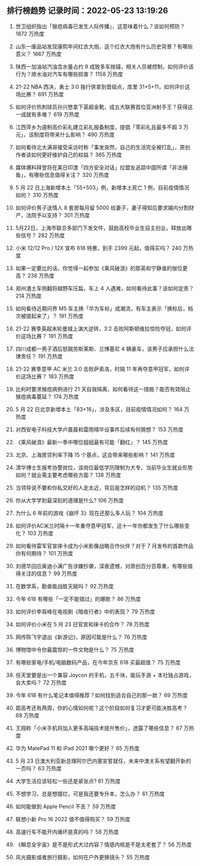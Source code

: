 
## 排行榜趋势 记录时间：2022-05-23 13:19:26
  
  1. 世卫组织指出「猴痘病毒已发生人际传播」，这意味着什么？该如何预防？ 1872 万热度
    
  2. 山东一废品站发现康熙年间红衣大炮，这个红衣大炮有什么历史背景？有哪些意义？ 1667 万热度
    
  3. 陕西一加油站汽油含水量占约 9 成致多车抛锚，相关人员被控制，如何评价该行为？掺水油对汽车有哪些损害？ 1158 万热度
    
  4. 21-22 NBA 西决，勇士 3:0 独行侠拿到晋级点，库里 31+5+11，如何评价这场比赛？ 691 万热度
    
  5. 如何评价热刺球员孙兴慜拿下英超金靴，成五大联赛首位亚洲射手王？获得这一成就有多难？ 619 万热度
    
  6. 江西萍乡为遏制高价彩礼建立彩礼报备制度，提倡「零彩礼且最多不超 3 万元」，该制度将带来什么影响？ 490 万热度
    
  7. 如何看待北大满哥接受采访时称「事发突然，自己的生活完全被打乱」，原创作者该如何更好维护自己的权益？ 365 万热度
    
  8. 媒体爆料拜登将在美日印澳「四方安全对话」拉盟友追踪中国所谓「非法捕鱼」，有哪些信息值得关注？ 320 万热度
    
  9. 5 月 22 日上海新增本土「55+503」例，新增本土死亡 1 例，目前疫情情况如何？ 310 万热度
    
  10. 如何评价男子送情人 8 套房每月留 5000 给妻子，妻子得知后要求婚内分割财产，法院予以支持？ 301 万热度
    
  11. 5月22日，上海市联合多部门下发文件，鼓励高校毕业生自主创业，释放出哪些信号？ 282 万热度
    
  12. 小米 12/12 Pro / 12X 宣布 618 特惠，到手 2399 元起，值得买吗？ 240 万热度
    
  13. 如果一定要比的话，你觉得一起参加《乘风破浪》的那英和宁静谁的咖位更高？ 238 万热度
    
  14. 郑州渣土车侧翻将越野车压扁，车上 4 人遇难，如何看待此事？该如何定责？ 214 万热度
    
  15. 如何看待近期问界 M5 车主换「华为车标」成潮流，有车主表示「换标后，档次被提起来了」？ 191 万热度
    
  16. 21-22 赛季英超末轮曼城上演大逆转，3:2 击败阿斯顿维拉惊险夺冠，如何评价这场比赛？ 191 万热度
    
  17. 四川成都一男子酒后怒踹劳斯莱斯、兰博基尼 4 辆豪车，该男子应承担什么法律责任？ 191 万热度
    
  18. 21-22 赛季意甲 AC 米兰 3:0 击败萨索洛，时隔 11 年再夺意甲冠军，如何评价这场比赛？ 183 万热度
    
  19. 比利时要求猴痘病例进行 21 天自我隔离，如何看待这一措施？能否有效阻止猴痘病毒蔓延？ 174 万热度
    
  20. 5 月 22 日北京新增本土「83+16」，涉及多区，目前疫情情况如何？ 164 万热度
    
  21. 对西安电子科技大学卢晨晨和雷雨晴毕设事件后续有何猜想？ 153 万热度
    
  22. 《乘风破浪》最新一季中哪位姐姐最有可能「翻红」？ 145 万热度
    
  23. 北京、上海房贷利率下降 15 个基点，这会带来哪些影响？ 141 万热度
    
  24. 清华博士生报考协警岗位，该岗位最低学历限制为大专，当前毕业生就业形势如何？就业需主要考虑哪些方面？ 138 万热度
    
  25. 当领导说不要和你私交好的人走太近，背后是怎样的动机？ 135 万热度
    
  26. 你从大学学到最深刻的道理是什么? 106 万热度
    
  27. 为什么 6 年前的游戏《崩坏 3》现在还那么多人玩？ 104 万热度
    
  28. 如何评价AC米兰时隔十一年重夺意甲冠军，这十一年你都发生了什么哪些变化？ 103 万热度
    
  29. 如何看待雷军官宣徕卡成为小米影像战略合作伙伴？对于 7 月发布的首款作品你有何期待？ 101 万热度
    
  30. 刘德华回应奥迪小满广告涉嫌抄袭，深表遗憾，对原创百分百尊重，有哪些值得关注的信息？ 99 万热度
    
  31. 在数学系，勤奋能战胜天赋吗？ 92 万热度
    
  32. 今年 618 有哪些「一定不能错过」的爆款？ 86 万热度
    
  33. 如何评价李易峰在电视剧《暗夜行者》中的表现？ 79 万热度
    
  34. 如何评价小米在 5 月 23 日官宣和徕卡的合作？ 78 万热度
    
  35. 网传陈飞宇退出《新游记》，原因可能是什么？ 76 万热度
    
  36. 博物馆中令你最震惊的一件文物是什么？ 75 万热度
    
  37. 有哪些家电/手机/电脑数码产品，在今年京东 618 买最超值？ 75 万热度
    
  38. 任天堂要是出一个兼容 Joycon 的手机，五千块，能玩手游 + 本社独占游戏，会大卖吗？ 72 万热度
    
  39. 今年 618 有什么笔记本值得推荐？如何找到适合自己的那一款？ 69 万热度
    
  40. 距高考还有两周，你的心情如何呢？这个阶段如何复习才更可能决胜高考？ 68 万热度
    
  41. 王翔称「小米手机将加入更多高端技术提升售价」，透露了哪些信息？ 67 万热度
    
  42. 华为 MatePad 11 和 iPad 2021 哪个更好？ 65 万热度
    
  43. 5 月 23 日澳大利亚新总理阿尔巴内塞宣誓就任，未来中澳关系有望翻开新的一页吗？ 63 万热度
    
  44. 大学生活应该轻松一些还是紧张点? 61 万热度
    
  45. 不想学习，总是想摆烂，可是我还要专升本，怎么办？ 61 万热度
    
  46. 如何能做到 Apple Pencil 不丢？ 59 万热度
    
  47. 联想小新 Pro 16 2022 值不值得购买？ 59 万热度
    
  48. 高速行车不能开内循坏是真的吗？ 58 万热度
    
  49. 《瞬息全宇宙》是不是形式大过内容？情感内核是不是太老套了？ 56 万热度
    
  50. 风光摄影或者旅行摄影，如何在户外更换镜头？ 55 万热度
    